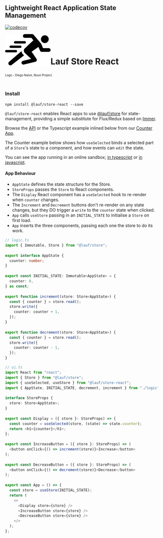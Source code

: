 ## Lightweight React Application State Management

[![codecov](https://codecov.io/gh/cefn/lauf/branch/main/graph/badge.svg?token=H4O0Wmvho5&flag=store-react)](https://codecov.io/gh/cefn/lauf)

<img src="https://github.com/cefn/lauf/raw/main/vector/logo.png" alt="Logo - Image of Runner" align="left"><br></br>

# Lauf Store React

<sub><sup>Logo - Diego Naive, Noun Project.</sup></sub>
<br></br>

### Install

```
npm install @lauf/store-react --save
```

`@lauf/store-react` enables React apps to use [@lauf/store](https://www.npmjs.com/package/@lauf/store)
for state-management, providing a simple substitute for Flux/Redux based on
[Immer](https://immerjs.github.io/immer/).

Browse the [API](https://cefn.com/lauf/api/modules/_lauf_store_react.html) or the Typescript example inlined below from our [Counter
App](https://github.com/cefn/lauf/tree/main/apps/counter-react-ts).

The Counter example below shows how `useSelected` binds a selected part of a
`Store`'s state to a component, and how events can `edit` the state.

You can see the app
running in an online sandbox; [in typescript](https://githubbox.com/cefn/lauf/tree/main/apps/counter-react-ts) or [in javascript](https://githubbox.com/cefn/lauf/tree/main/apps/counter-react-js).

#### App Behaviour

- `AppState` defines the state structure for the Store.
- `StoreProps` passes the `Store` to React components.
- The `Display` React component has a `useSelected` hook to re-render when `counter` changes.
- The `Increment` and `Decrement` buttons don't re-render on any state changes, but they DO trigger a `write` to the `counter` state when clicked.
- `App` calls `useStore` passing in an `INITIAL_STATE` to initialise a `Store` on first load.
- `App` inserts the three components, passing each one the store to do its work.

```typescript
// logic.ts
import { Immutable, Store } from "@lauf/store";

export interface AppState {
  counter: number;
}

export const INITIAL_STATE: Immutable<AppState> = {
  counter: 0,
} as const;

export function increment(store: Store<AppState>) {
  const { counter } = store.read();
  store.write({
    counter: counter + 1,
  });
}

export function decrement(store: Store<AppState>) {
  const { counter } = store.read();
  store.write({
    counter: counter - 1,
  });
}
```

```typescript
// ui.ts
import React from "react";
import { Store } from "@lauf/store";
import { useSelected, useStore } from "@lauf/store-react";
import { AppState, INITIAL_STATE, decrement, increment } from "./logic";

interface StoreProps {
  store: Store<AppState>;
}

export const Display = ({ store }: StoreProps) => {
  const counter = useSelected(store, (state) => state.counter);
  return <h1>{counter}</h1>;
};

export const IncreaseButton = ({ store }: StoreProps) => (
  <button onClick={() => increment(store)}>Increase</button>
);

export const DecreaseButton = ({ store }: StoreProps) => (
  <button onClick={() => decrement(store)}>Decrease</button>
);

export const App = () => {
  const store = useStore(INITIAL_STATE);
  return (
    <>
      <Display store={store} />
      <IncreaseButton store={store} />
      <DecreaseButton store={store} />
    </>
  );
};
```
